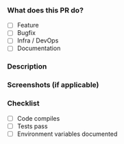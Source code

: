 ### What does this PR do?
- [ ] Feature
- [ ] Bugfix
- [ ] Infra / DevOps
- [ ] Documentation

### Description

### Screenshots (if applicable)

### Checklist
- [ ] Code compiles
- [ ] Tests pass
- [ ] Environment variables documented
